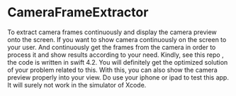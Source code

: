 # CameraFrameExtractor
To extract camera frames continuously and display the camera preview onto the screen.
If you want to show camera continuously on the screen to your user.
And continuously get the frames from the camera in order to process it and show results according to your need.
Kindly, see this repo , the code is written in swift 4.2.
You will definitely get the optimized solution of your problem related to this.
With this, you can also show the camera preview properly into your view.
Do use your iphone or ipad to test this app. It will surely not work in the simulator of Xcode.
